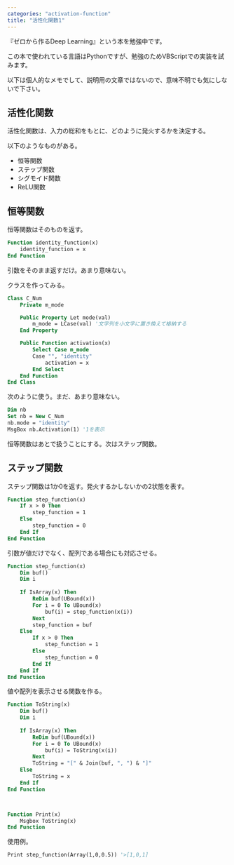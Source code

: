 ```yaml
---
categories: "activation-function"
title: "活性化関数1"
---
```


『ゼロから作るDeep Learning』という本を勉強中です。

この本で使われている言語はPythonですが、勉強のためVBScriptでの実装を試みます。

以下は個人的なメモでして、説明用の文章ではないので、意味不明でも気にしないで下さい。


## 活性化関数

活性化関数は、入力の総和をもとに、どのように発火するかを決定する。


以下のようなものがある。
- 恒等関数
- ステップ関数
- シグモイド関数
- ReLU関数

## 恒等関数

恒等関数はそのものを返す。

```vb
Function identity_function(x)
    identity_function = x
End Function
```

引数をそのまま返すだけ。あまり意味ない。

クラスを作ってみる。

```vb
Class C_Num
    Private m_mode

    Public Property Let mode(val)
        m_mode = LCase(val) '文字列を小文字に置き換えて格納する
    End Property

    Public Function activation(x)
        Select Case m_mode
        Case "", "identity"
            activation = x
        End Select
    End Function
End Class
```

次のように使う。まだ、あまり意味ない。

```vb
Dim nb
Set nb = New C_Num
nb.mode = "identity"
MsgBox nb.Activation(1) '1を表示
```

恒等関数はあとで扱うことにする。次はステップ関数。

## ステップ関数

ステップ関数は1か0を返す。発火するかしないかの2状態を表す。

```vb
Function step_function(x)
    If x > 0 Then
        step_function = 1 
    Else
        step_function = 0
    End If
End Function
```

引数が値だけでなく、配列である場合にも対応させる。

```vb
Function step_function(x)
    Dim buf()
    Dim i
    
    If IsArray(x) Then
        ReDim buf(UBound(x))
        For i = 0 To UBound(x)
            buf(i) = step_function(x(i))
        Next
        step_function = buf
    Else
        If x > 0 Then
            step_function = 1 
        Else
            step_function = 0
        End If
    End If
End Function
```

値や配列を表示させる関数を作る。

```vb
Function ToString(x)
    Dim buf()
    Dim i
    
    If IsArray(x) Then
        ReDim buf(UBound(x))
        For i = 0 To UBound(x)
            buf(i) = ToString(x(i)) 
        Next
        ToString = "[" & Join(buf, ", ") & "]"
    Else
        ToString = x
    End If
End Function



Function Print(x)
    Msgbox ToString(x)
End Function
```

使用例。

```vb
Print step_function(Array(1,0,0.5)) '>[1,0,1]
```
